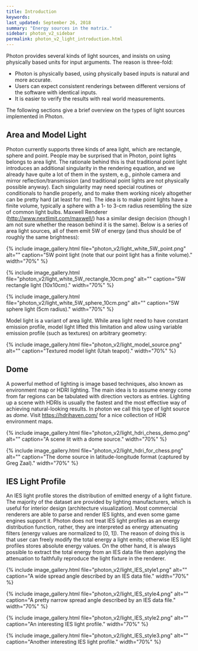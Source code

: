 ```yaml
---
title: Introduction
keywords: 
last_updated: September 26, 2018
summary: "Energy sources in the matrix."
sidebar: photon_v2_sidebar
permalink: photon_v2_light_introduction.html
---
```


Photon provides several kinds of light sources, and insists on using physically based units for input arguments. The reason is three-fold:

* Photon is physically based, using physically based inputs is natural and more accurate.
* Users can expect consistent renderings between different versions of the software with identical inputs.
* It is easier to verify the results with real world measurements.

The following sections give a brief overview on the types of light sources implemented in Photon.

## Area and Model Light

Photon currently supports three kinds of area light, which are rectangle, sphere and point. People may be surprised that in Photon, point lights belongs to area light. The rationale behind this is that traditional point light introduces an additional singularity in the rendering equation, and we already have quite a lot of them in the system, e.g., pinhole camera and mirror reflection/transmission (and traditional point lights are not physically possible anyway). Each singularity may need special routines or conditionals to handle properly, and to make them working nicely altogether can be pretty hard (at least for me). The idea is to make point lights have a finite volume, typically a sphere with a 1- to 3-cm radius resembling the size of common light bulbs. Maxwell Renderer (http://www.nextlimit.com/maxwell/) has a similar design decision (though I am not sure whether the reason behind it is the same). Below is a series of area light sources, all of them emit 5W of energy (and thus should be of roughly the same brightness):

{% include image_gallery.html file="photon_v2/light_white_5W_point.png" alt="" caption="5W point light (note that our point light has a finite volume)." width="70%" %}

{% include image_gallery.html file="photon_v2/light_white_5W_rectangle_10cm.png" alt="" caption="5W rectangle light (10x10cm)." width="70%" %}

{% include image_gallery.html file="photon_v2/light_white_5W_sphere_10cm.png" alt="" caption="5W sphere light (5cm radius)." width="70%" %}

Model light is a variant of area light. While area light need to have constant emission profile, model light lifted this limitation and allow using variable emission profile (such as textures) on arbitrary geometry:

{% include image_gallery.html file="photon_v2/light_model_source.png" alt="" caption="Textured model light (Utah teapot)." width="70%" %}

## Dome

A powerful method of lighting is image based techniques, also known as environment map or HDRI lighting. The main idea is to assume energy come from far regions can be tabulated with direction vectors as entries. Lighting up a scene with HDRIs is usually the fastest and the most effective way of achieving natural-looking results. In photon we call this type of light source as *dome*. Visit https://hdrihaven.com/ for a nice collection of HDR environment maps.

{% include image_gallery.html file="photon_v2/light_hdri_chess_demo.png" alt="" caption="A scene lit with a dome source." width="70%" %}

{% include image_gallery.html file="photon_v2/light_hdri_for_chess.png" alt="" caption="The dome source in latitude-longitude format (captured by Greg Zaal)." width="70%" %}

## IES Light Profile

An IES light profile stores the distribution of emitted energy of a light fixture. The majority of the dataset are provided by lighting manufacturers, which is useful for interior design (architecture visualization). Most commercial renderers are able to parse and render IES lights, and even some game engines support it. Photon does not treat IES light profiles as an energy distribution function, rather, they are interpreted as energy attenuating filters (energy values are normalized to [0, 1]). The reason of doing this is that user can freely modify the total energy a light emits; otherwise IES light profiles stores absolute energy values. On the other hand, it is always possible to extract the total energy from an IES data file then applying the attenuation to faithfully reproduce the light fixture in the renderer.

{% include image_gallery.html file="photon_v2/light_IES_style1.png" alt="" caption="A wide spread angle described by an IES data file." width="70%" %}

{% include image_gallery.html file="photon_v2/light_IES_style4.png" alt="" caption="A pretty narrow spread angle described by an IES data file." width="70%" %}

{% include image_gallery.html file="photon_v2/light_IES_style2.png" alt="" caption="An interesting IES light profile." width="70%" %}

{% include image_gallery.html file="photon_v2/light_IES_style3.png" alt="" caption="Another interesting IES light profile." width="70%" %}
